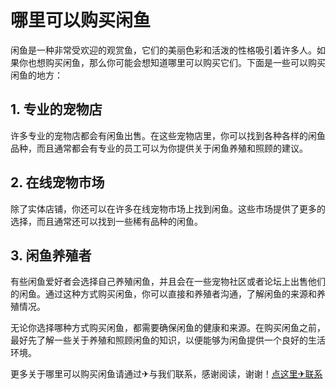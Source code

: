 # 哪里可以购买闲鱼

闲鱼是一种非常受欢迎的观赏鱼，它们的美丽色彩和活泼的性格吸引着许多人。如果你也想购买闲鱼，那么你可能会想知道哪里可以购买它们。下面是一些可以购买闲鱼的地方：

## 1. 专业的宠物店
许多专业的宠物店都会有闲鱼出售。在这些宠物店里，你可以找到各种各样的闲鱼品种，而且通常都会有专业的员工可以为你提供关于闲鱼养殖和照顾的建议。

## 2. 在线宠物市场
除了实体店铺，你还可以在许多在线宠物市场上找到闲鱼。这些市场提供了更多的选择，而且通常还可以找到一些稀有品种的闲鱼。

## 3. 闲鱼养殖者
有些闲鱼爱好者会选择自己养殖闲鱼，并且会在一些宠物社区或者论坛上出售他们的闲鱼。通过这种方式购买闲鱼，你可以直接和养殖者沟通，了解闲鱼的来源和养殖情况。

无论你选择哪种方式购买闲鱼，都需要确保闲鱼的健康和来源。在购买闲鱼之前，最好先了解一些关于养殖和照顾闲鱼的知识，以便能够为闲鱼提供一个良好的生活环境。

更多关于哪里可以购买闲鱼请通过✈与我们联系，感谢阅读，谢谢！[点这里✈联系](https://gg.k02.cc)